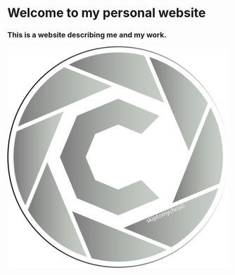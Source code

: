 # Welcome to my personal website

### This is a website describing me and my work. 
![Logo of mine!](logo.png "logo")

